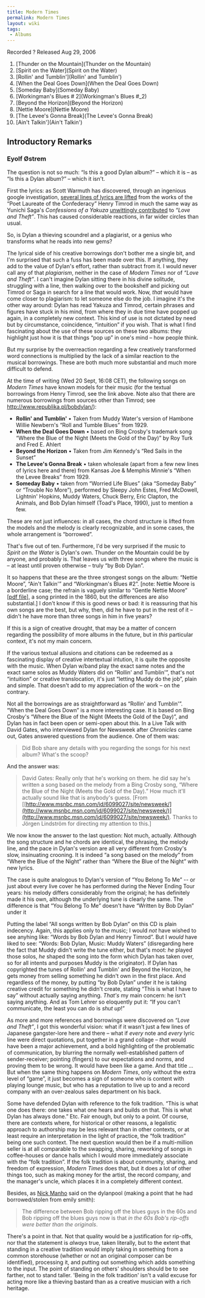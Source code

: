 ```yaml
---
title: Modern Times
permalink: Modern Times
layout: wiki
tags:
 - Albums
---
```


Recorded ?
Released Aug 29, 2006

1.  [Thunder on the Mountain](Thunder on the Mountain)
2.  [Spirit on the Water](Spirit on the Water)
3.  [Rollin' and Tumblin'](Rollin' and Tumblin')
4.  [When the Deal Goes Down](When the Deal Goes Down)
5.  [Someday Baby](Someday Baby)
6.  [Workingman's Blues \# 2](Workingman's Blues #_2)
7.  [Beyond the Horizon](Beyond the Horizon)
8.  [Nettie Moore](Nettie Moore)
9.  [The Levee's Gonna Break](The Levee's Gonna Break)
10. [Ain't Talkin'](Ain't Talkin')

## Introductory Remarks

### Eyolf Østrem

The question is not so much: “Is this a good Dylan album?” – which it is
– as “Is this a Dylan album?” – which it isn't.

First the lyrics: as Scott Warmuth has discovered, through an ingenious
google investigation, [several lines of lyrics are
lifted](http://dylanchords.info/45_modern/timrod.html) from the works of
the “Poet Laureate of the Confederacy” Henry Timrod in much the same way
as Yunichi Saga's *Confessions of a Yakuza* [unwittingly
contributed](http://dylanchords.info/41_lat/textual_sources.htm) to
*“Love and Theft”*. This has caused considerable reactions, in
far wider circles than usual.

So, is Dylan a thieving scoundrel and a plagiarist, or a genius who
transforms what he reads into new gems?

The lyrical side of his creative borrowings don't bother me a single
bit, and I'm surprised that such a fuss has been made over this. If
anything, they add to the value of Dylan's effort, rather than subtract
from it. I would never call any of that *plagiarism*, neither in
the case of *Modern Times* nor of *“Love and Theft”*. I
can't imagine Dylan sitting there in his divine solitude, struggling
with a line, then walking over to the bookshelf and picking out Timrod
or Saga in search for a line that would work. Now, *that* would
have come closer to plagiarism: to let someone else do the job. I
imagine it's the other way around: Dylan has read Yakuza and Timrod,
certain phrases and figures have stuck in his mind, from where they in
due time have popped up again, in a completely new context. This kind of
use is not dictated by need but by circumstance, coincidence,
“intuition” if you wish. That is what I find fascinating about the use
of these sources on these two albums: they highlight just how it is that
things “pop up” in one's mind – how people think.

But my surprise by the overreaction regarding a few creatively
transformed word connections is multiplied by the lack of a similar
reaction to the musical borrowings. These are both much more substantial
and much more difficult to defend.

At the time of writing (Wed 20 Sept, 16:08 CET), the following songs on
*Modern Times* have known models for their music (for the textual
borrowings from Henry Timrod, see the link above. Note also that there
are numerous borrowings from sources other than Timrod; see
[<http://www.republika.pl/bobdylan/>](http://www.republika.pl/bobdylan/)):

-   <strong>Rollin' and Tumblin'</strong> • Taken from Muddy Water's
    version of Hambone Willie Newbern's “Roll and Tumble Blues” from
    1929.
-   <strong>When the Deal Goes Down</strong> • based on Bing Crosby's
    trademark song “Where the Blue of the Night (Meets the Gold of the
    Day)” by Roy Turk and Fred E. Ahlert
-   <strong>Beyond the Horizon</strong> • Taken from Jim Kennedy's “Red
    Sails in the Sunset”
-   <strong>The Levee's Gonna Break</strong> • taken wholesale (apart
    from a few new lines of lyrics here and there) from Kansas Joe &
    Memphis Minnie's “When the Levee Breaks” from 1929.
-   <strong>Someday Baby</strong> • taken from “Worried Life Blues” (aka
    “Someday Baby” or “Trouble No More”), performed by Sleepy John
    Estes, Fred McDowell, Lightnin' Hopkins, Muddy Waters, Chuck Berry,
    Eric Clapton, the Animals, and Bob Dylan himself (Toad's Place,
    1990), just to mention a few.

These are not just influences: in all cases, the chord structure is
lifted from the models and the melody is clearly recognizable, and in
some cases, the whole arrangement is “borrowed”.

That's five out of ten. Furthermore, I'd be very surprised if the music
to *Spirit on the Water* is Dylan's own. Thunder on the Mountain
could be by anyone, and probably is. That leaves us with three songs
where the music is – at least until proven otherwise – truly “by Bob
Dylan”.

It so happens that these are the three strongest songs on the album:
“Nettie Moore”, “Ain't Talkin'” and “Workingman's Blues \#2”. [note:
Nettie Moore is a borderline case; the refrain is vaguely similar to
“Gentle Nettie Moore” [<a href="../others/gentle-nettie-moore.pdf">pdf
file</a>], a song printed in the 1860, but the differences are also
substantial.] I don't know if this is good news or bad: it is reassuring
that his own songs are the best, but why, then, did he have to put in
the rest of it – didn't he have more than three songs in him in five
years?

If this is a sign of creative drought, that may be a matter of concern
regarding the possibility of more albums in the future, but in
*this* particular context, it's not my main concern.

If the various textual allusions and citations can be redeemed as a
fascinating display of creative intertextual intution, it is quite the
opposite with the music. When Dylan w/band play the exact same notes and
the exact same solos as Muddy Waters did on “Rollin' and Tumblin'”,
that's not “intuition” or creative translocation, it's just “letting
Muddy do the job”, plain and simple. That doesn't add to my appreciation
of the work – on the contrary.

Not all the borrowings are as straightforward as “Rollin' and Tumblin'”.
“When the Deal Goes Down” is a more interesting case. It is based on
Bing Crosby's “Where the Blue of the Night (Meets the Gold of the Day)”,
and Dylan has in fact been open or semi-open about this. In a Live Talk
with David Gates, who interviewed Dylan for Newsweek after
*Chronicles* came out, Gates answered questions from the
audience. One of them was:

> Did Bob share any details with you regarding the songs for his next album? What's the scoop?

And the answer was:

> David Gates: Really only that he's working on them. he did say he's written a song based on the melody from a Bing Crosby song, “Where the Blue of the Night (Meets the Gold of the Day).” How much it'll actually sound like that is anybody's guess. [From [[http://www.msnbc.msn.com/id/6099027/site/newsweek/](http://www.msnbc.msn.com/id/6099027/site/newsweek/)](http://www.msnbc.msn.com/id/6099027/site/newsweek/). Thanks to Jörgen Lindström for directing my attention to this.]

We now know the answer to the last question: Not much, actually.
Although the song structure and he chords are identical, the phrasing,
the melody line, and the pace in Dylan's version are all very different
from Crosby's slow, insinuating crooning. It is indeed “a song based on
the melody” from “Where the Blue of the Night” rather than “Where the
Blue of the Night” with new lyrics.

The case is quite analogous to Dylan's version of “You Belong To Me” --
or just about every live cover he has performed during the Never Ending
Tour years: his melody differs considerably from the original; he has
definitely made it his own, although the underlying tune is clearly the
same. The difference is that “You Belong To Me” doesn't have “Written by
Bob Dylan” under it

Putting the label “All songs written by Bob Dylan” on this CD is plain
indecency. Again, this applies only to the music; I would *not*
have wished to see anyhing like: “Words by Bob Dylan and Henry Timrod”.
But I *would* have liked to see: “Words: Bob Dylan, Music: Muddy
Waters” (disregarding here the fact that Muddy didn't write the tune
either, but that's moot: *he* played those solos, *he*
shaped the song into the form which Dylan has taken over, so for all
intents and purposes Muddy is the originator). If Dylan has copyrighted
the tunes of Rollin' and Tumblin' and Beyond the Horizon, he gets money
from selling something he didn't own in the first place. And regardless
of the money, by putting “by Bob Dylan” under it he is taking creative
credit for something he didn't create, stating “This is what I have to
say” without actually saying anything. *That's* my main concern:
he isn't saying anything. And as Tom Lehrer so eloquently put it: “If
you can't communicate, the least you can do is *shut up*!”

As more and more references and borrowings were discovered on *“Love
and Theft”*, I got this wonderful vision: what if it wasn't just a
few lines of Japanese gangster-lore here and there – what if
*every* note and *every* lyric line were direct
quotations, put together in a grand collage – *that* would have
been a major achievement, and a bold highlighting of the problematic of
communication, by blurring the normally well-established pattern of
sender-receiver; pointing (fingers) to our expectations and norms, and
proving them to be wrong. It would have been like a game. And that title
… But when the same thing happens on *Modern Times*, only without
the extra level of “game”, it just becomes a sign of someone who is
content with playing lounge music, but who has a reputation to live up
to and a record company with an over-zealous sales department on his
back.

Some have defended Dylan with reference to the folk tradition. “This is
what one does there: one takes what one hears and builds on that. This
is what Dylan has always done.” Etc. Fair enough, but only to a point.
Of course, there are contexts where, for historical or other reasons, a
legalistic approach to authorship may be less relevant than in other
contexts, or at least require an interpretation in the light of
practice, the “folk tradition” being one such context. The next question
would then be if a multi-million seller is at all comparable to the
swapping, sharing, reworking of songs in coffee-houses or dance halls
which I would more immediately associate with the “folk tradition”. If
the folk tradition is about community, sharing, and freedom of
expression, *Modern Times* does that, but it does a lot of other
things too, such as making money for the artist, the record company, and
the manager's uncle, which places it in a completely different context.

Besides, as [Nick Manho](http://nickmanho.blogspot.com) said on the
dylanpool (making a point that he had borrowed/stolen from emily smith):

> The difference between Bob ripping off the blues guys in the 60s and Bob
> ripping off the blues guys now is that *in the 60s Bob's rip-offs
> were better than the originals*.

There's a point in that. Not that quality would be a justification for
rip-offs, nor that the statement is *always* true, taken
literally, but to the extent that standing in a creative tradition would
imply taking in something from a common storehouse (whether or not an
original composer can be identified), processing it, and putting out
something which adds something to the input. The point of standing on
others' shoulders should be to see farther, not to stand taller. 'Being
in the folk tradition' isn't a valid excuse for acting more like a
thieving bastard than as a creative musician with a rich heritage.
